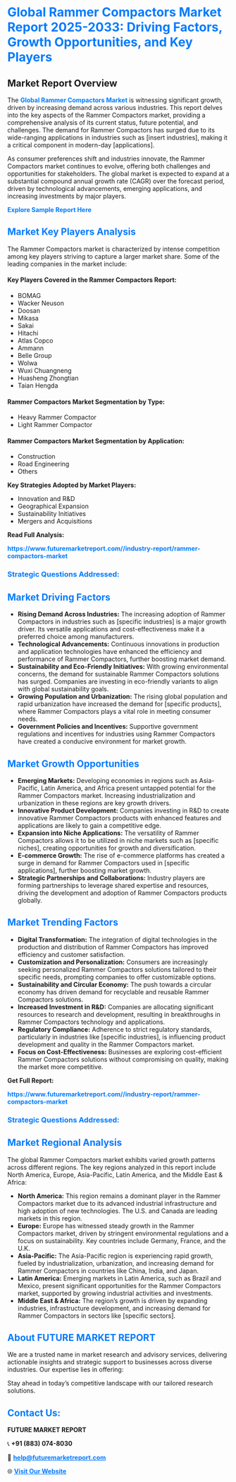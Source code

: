 <h1 style="color: #007BFF;">Global Rammer Compactors Market Report 2025-2033: Driving Factors, Growth Opportunities, and Key Players</h1>

<section id="overview">
<h2>Market Report Overview</h2>
<p>The <a href="https://www.futuremarketreport.com//industry-report/rammer-compactors-market" style="color: #007BFF; text-decoration: none;"><strong>Global Rammer Compactors Market</strong></a> is witnessing significant growth, driven by increasing demand across various industries. This report delves into the key aspects of the Rammer Compactors market, providing a comprehensive analysis of its current status, future potential, and challenges. The demand for Rammer Compactors has surged due to its wide-ranging applications in industries such as [insert industries], making it a critical component in modern-day [applications].</p>
<p>As consumer preferences shift and industries innovate, the Rammer Compactors market continues to evolve, offering both challenges and opportunities for stakeholders. The global market is expected to expand at a substantial compound annual growth rate (CAGR) over the forecast period, driven by technological advancements, emerging applications, and increasing investments by major players.</p>
</section>

<section id="overview">
<p><a href="https://www.futuremarketreport.com//request-sample/reportId=88272" style="color: #007BFF; text-decoration: none;"><strong>Explore Sample Report Here</strong></a></p>
</section>

<section id="key-players">
<h2 style="color: #007BFF;">Market Key Players Analysis</h2>
<p>The Rammer Compactors market is characterized by intense competition among key players striving to capture a larger market share. Some of the leading companies in the market include:</p>
<h4>Key Players Covered in the Rammer Compactors Report:</h4>
<ul><li>BOMAG</li><li>Wacker Neuson</li><li>Doosan</li><li>Mikasa</li><li>Sakai</li><li>Hitachi</li><li>Atlas Copco</li><li>Ammann</li><li>Belle Group</li><li>Wolwa</li><li>Wuxi Chuangneng</li><li>Huasheng Zhongtian</li><li>Taian Hengda</li></ul>
<h4>Rammer Compactors Market Segmentation by Type:</h4>
<ul><li>Heavy Rammer Compactor</li><li>Light Rammer Compactor</li></ul>

<h4>Rammer Compactors Market Segmentation by Application:</h4>
<ul><li>Construction</li><li>Road Engineering</li><li>Others</li></ul>
<p><strong>Key Strategies Adopted by Market Players:</strong></p>
<ul>
<li>Innovation and R&D</li>
<li>Geographical Expansion</li>
<li>Sustainability Initiatives</li>
<li>Mergers and Acquisitions</li>
</ul>
</section>

<section>
<p><strong>Read Full Analysis: </strong></p><a href="https://www.futuremarketreport.com//industry-report/rammer-compactors-market" style="color: #007BFF; text-decoration: none;"><strong>https://www.futuremarketreport.com//industry-report/rammer-compactors-market</strong></a>
<h3 style="color: #007BFF;">Strategic Questions Addressed:</h3>
</section>

<section id="driving-factors">
<h2 style="color: #007BFF;">Market Driving Factors</h2>
<ul>
<li><strong>Rising Demand Across Industries:</strong> The increasing adoption of Rammer Compactors in industries such as [specific industries] is a major growth driver. Its versatile applications and cost-effectiveness make it a preferred choice among manufacturers.</li>
<li><strong>Technological Advancements:</strong> Continuous innovations in production and application technologies have enhanced the efficiency and performance of Rammer Compactors, further boosting market demand.</li>
<li><strong>Sustainability and Eco-Friendly Initiatives:</strong> With growing environmental concerns, the demand for sustainable Rammer Compactors solutions has surged. Companies are investing in eco-friendly variants to align with global sustainability goals.</li>
<li><strong>Growing Population and Urbanization:</strong> The rising global population and rapid urbanization have increased the demand for [specific products], where Rammer Compactors plays a vital role in meeting consumer needs.</li>
<li><strong>Government Policies and Incentives:</strong> Supportive government regulations and incentives for industries using Rammer Compactors have created a conducive environment for market growth.</li>
</ul>
</section>

<section id="growth-opportunities">
<h2 style="color: #007BFF;">Market Growth Opportunities</h2>
<ul>
<li><strong>Emerging Markets:</strong> Developing economies in regions such as Asia-Pacific, Latin America, and Africa present untapped potential for the Rammer Compactors market. Increasing industrialization and urbanization in these regions are key growth drivers.</li>
<li><strong>Innovative Product Development:</strong> Companies investing in R&D to create innovative Rammer Compactors products with enhanced features and applications are likely to gain a competitive edge.</li>
<li><strong>Expansion into Niche Applications:</strong> The versatility of Rammer Compactors allows it to be utilized in niche markets such as [specific niches], creating opportunities for growth and diversification.</li>
<li><strong>E-commerce Growth:</strong> The rise of e-commerce platforms has created a surge in demand for Rammer Compactors used in [specific applications], further boosting market growth.</li>
<li><strong>Strategic Partnerships and Collaborations:</strong> Industry players are forming partnerships to leverage shared expertise and resources, driving the development and adoption of Rammer Compactors products globally.</li>
</ul>
</section>

<section id="trending-factors">
<h2 style="color: #007BFF;">Market Trending Factors</h2>
<ul>
<li><strong>Digital Transformation:</strong> The integration of digital technologies in the production and distribution of Rammer Compactors has improved efficiency and customer satisfaction.</li>
<li><strong>Customization and Personalization:</strong> Consumers are increasingly seeking personalized Rammer Compactors solutions tailored to their specific needs, prompting companies to offer customizable options.</li>
<li><strong>Sustainability and Circular Economy:</strong> The push towards a circular economy has driven demand for recyclable and reusable Rammer Compactors solutions.</li>
<li><strong>Increased Investment in R&D:</strong> Companies are allocating significant resources to research and development, resulting in breakthroughs in Rammer Compactors technology and applications.</li>
<li><strong>Regulatory Compliance:</strong> Adherence to strict regulatory standards, particularly in industries like [specific industries], is influencing product development and quality in the Rammer Compactors market.</li>
<li><strong>Focus on Cost-Effectiveness:</strong> Businesses are exploring cost-efficient Rammer Compactors solutions without compromising on quality, making the market more competitive.</li>
</ul>
</section>

<section>
<p><strong>Get Full Report: </strong></p><a href="https://www.futuremarketreport.com//industry-report/rammer-compactors-market" style="color: #007BFF; text-decoration: none;"><strong>https://www.futuremarketreport.com//industry-report/rammer-compactors-market</strong></a>
<h3 style="color: #007BFF;">Strategic Questions Addressed:</h3>
</section>


<section id="regional-analysis">
<h2 style="color: #007BFF;">Market Regional Analysis</h2>
<p>The global Rammer Compactors market exhibits varied growth patterns across different regions. The key regions analyzed in this report include North America, Europe, Asia-Pacific, Latin America, and the Middle East & Africa:</p>
<ul>
<li><strong>North America:</strong> This region remains a dominant player in the Rammer Compactors market due to its advanced industrial infrastructure and high adoption of new technologies. The U.S. and Canada are leading markets in this region.</li>
<li><strong>Europe:</strong> Europe has witnessed steady growth in the Rammer Compactors market, driven by stringent environmental regulations and a focus on sustainability. Key countries include Germany, France, and the U.K.</li>
<li><strong>Asia-Pacific:</strong> The Asia-Pacific region is experiencing rapid growth, fueled by industrialization, urbanization, and increasing demand for Rammer Compactors in countries like China, India, and Japan.</li>
<li><strong>Latin America:</strong> Emerging markets in Latin America, such as Brazil and Mexico, present significant opportunities for the Rammer Compactors market, supported by growing industrial activities and investments.</li>
<li><strong>Middle East & Africa:</strong> The region’s growth is driven by expanding industries, infrastructure development, and increasing demand for Rammer Compactors in sectors like [specific sectors].</li>
</ul>
</section>

<footer>
<h2 style="color: #007BFF;">About FUTURE MARKET REPORT</h2>
<p>We are a trusted name in market research and advisory services, delivering actionable insights and strategic support to businesses across diverse industries. Our expertise lies in offering:</p>

<p>Stay ahead in today’s competitive landscape with our tailored research solutions.</p>

<h2 style="color: #007BFF;">Contact Us:</h2>
<p><strong>FUTURE MARKET REPORT</strong></p>
<p>📞 <strong>+91 (883) 074-8030</strong></p>
<p>📧 <strong><a href="mailto:help@futuremarketreport.com" style="color: #007BFF;">help@futuremarketreport.com</a></strong></p>
<p>🌐 <strong><a href="https://www.futuremarketreport.com/" style="color: #007BFF;">Visit Our Website</a></strong></p>
</footer>